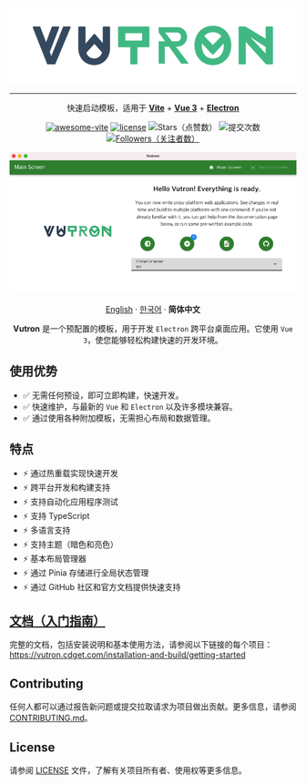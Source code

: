<div align="center">

![vutron-logo](src/renderer/public/images/vutron-logo.webp)

---

快速启动模板，适用于 **[Vite](https://vitejs.dev)** + **[Vue 3](https://vuejs.org)** + **[Electron](https://www.electronjs.org)**

[![awesome-vite](https://awesome.re/mentioned-badge.svg)](https://github.com/vitejs/awesome-vite) [![license](https://img.shields.io/badge/license-MIT-blue.svg)](https://github.com/jooy2/vutron/blob/main/LICENSE) ![Stars（点赞数）](https://img.shields.io/github/stars/jooy2/vutron?style=social) ![提交次数](https://img.shields.io/github/commit-activity/y/jooy2/vutron) [![Followers（关注者数）](https://img.shields.io/github/followers/jooy2?style=social)](https://github.com/jooy2)

![vutron-logo](.github/resources/vutron-sample.webp)

[English](https://github.com/jooy2/vutron/blob/main/README.md) · [한국어](https://github.com/jooy2/vutron/blob/main/README.ko-KR.md) · **简体中文**

**Vutron** 是一个预配置的模板，用于开发 `Electron` 跨平台桌面应用。它使用 `Vue 3`，使您能够轻松构建快速的开发环境。

</div>

## 使用优势

- ✅ 无需任何预设，即可立即构建，快速开发。
- ✅ 快速维护，与最新的 `Vue` 和 `Electron` 以及许多模块兼容。
- ✅ 通过使用各种附加模板，无需担心布局和数据管理。

## 特点

- ⚡️ 通过热重载实现快速开发
- ⚡️ 跨平台开发和构建支持
- ⚡️ 支持自动化应用程序测试
- ⚡️ 支持 TypeScript
- ⚡️ 多语言支持
- ⚡️ 支持主题（暗色和亮色）
- ⚡️ 基本布局管理器
- ⚡️ 通过 Pinia 存储进行全局状态管理
- ⚡️ 通过 GitHub 社区和官方文档提供快速支持

## [文档（入门指南）](https://vutron.cdget.com/installation-and-build/getting-started)

完整的文档，包括安装说明和基本使用方法，请参阅以下链接的每个项目：https://vutron.cdget.com/installation-and-build/getting-started

## Contributing

任何人都可以通过报告新问题或提交拉取请求为项目做出贡献。更多信息，请参阅 [CONTRIBUTING.md](CONTRIBUTING.md)。

## License

请参阅 [LICENSE](LICENSE) 文件，了解有关项目所有者、使用权等更多信息。
